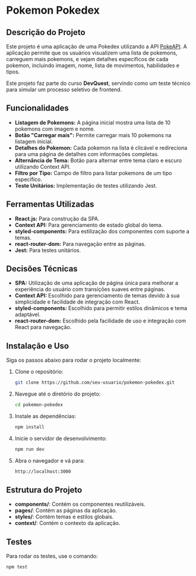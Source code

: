 # Pokemon Pokedex

## Descrição do Projeto

Este projeto é uma aplicação de uma Pokedex utilizando a API [PokeAPI](https://pokeapi.co/). A aplicação permite que os usuários visualizem uma lista de pokemons, carreguem mais pokemons, e vejam detalhes específicos de cada pokemon, incluindo imagem, nome, lista de movimentos, habilidades e tipos.

Este projeto faz parte do curso **DevQuest**, servindo como um teste técnico para simular um processo seletivo de frontend.

## Funcionalidades

- **Listagem de Pokemons:** A página inicial mostra uma lista de 10 pokemons com imagem e nome.
- **Botão "Carregar mais":** Permite carregar mais 10 pokemons na listagem inicial.
- **Detalhes do Pokemon:** Cada pokemon na lista é clicável e redireciona para uma página de detalhes com informações completas.
- **Alternância de Tema:** Botão para alternar entre tema claro e escuro utilizando Context API.
- **Filtro por Tipo:** Campo de filtro para listar pokemons de um tipo específico.
- **Teste Unitários:** Implementação de testes utilizando Jest.

## Ferramentas Utilizadas

- **React.js:** Para construção da SPA.
- **Context API:** Para gerenciamento de estado global do tema.
- **styled-components:** Para estilização dos componentes com suporte a temas.
- **react-router-dom:** Para navegação entre as páginas.
- **Jest:** Para testes unitários.

## Decisões Técnicas

- **SPA:** Utilização de uma aplicação de página única para melhorar a experiência do usuário com transições suaves entre páginas.
- **Context API:** Escolhido para gerenciamento de temas devido à sua simplicidade e facilidade de integração com React.
- **styled-components:** Escolhido para permitir estilos dinâmicos e tema adaptável.
- **react-router-dom:** Escolhido pela facilidade de uso e integração com React para navegação.

## Instalação e Uso

Siga os passos abaixo para rodar o projeto localmente:

1. Clone o repositório:

    ```sh
    git clone https://github.com/seu-usuario/pokemon-pokedex.git
    ```

2. Navegue até o diretório do projeto:

    ```sh
    cd pokemon-pokedex
    ```

3. Instale as dependências:

    ```sh
    npm install
    ```

4. Inicie o servidor de desenvolvimento:

    ```sh
    npm run dev
    ```

5. Abra o navegador e vá para:

    ```sh
    http://localhost:3000
    ```

## Estrutura do Projeto

- **components/**: Contém os componentes reutilizáveis.
- **pages/**: Contém as páginas da aplicação.
- **styles/**: Contém temas e estilos globais.
- **context/**: Contém o contexto da aplicação.

## Testes

Para rodar os testes, use o comando:

```sh
npm test
